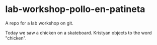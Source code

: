 # lab-workshop-pollo-en-patineta
A repo for a lab workshop on git.

Today we saw a chicken on a skateboard. Kristyan objects to the word "chicken".
